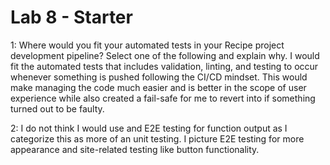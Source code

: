 # Lab 8 - Starter

1: Where would you fit your automated tests in your Recipe project development pipeline? Select one of the following and explain why.
  I would fit the automated tests that includes validation, linting, and testing to occur whenever something is pushed following the CI/CD mindset. This would make managing the code much easier and is better in the scope of user experience while also created a fail-safe for me to revert into if something turned out to be faulty.

2: I do not think I would use and E2E testing for function output as I categorize this as more of an unit testing. I picture E2E testing for more appearance and site-related testing like button functionality. 

